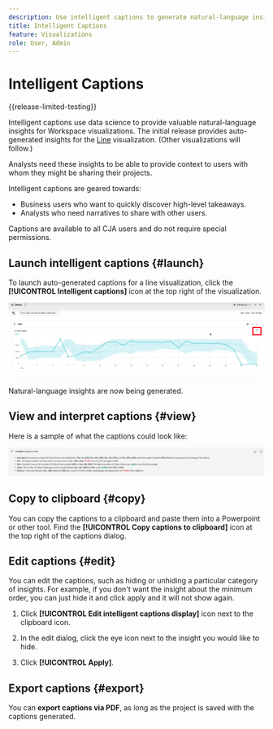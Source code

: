 ```yaml
---
description: Use intelligent captions to generate natural-language insights to quickly surface trends within visualizations.
title: Intelligent Captions
feature: Visualizations
role: User, Admin
---
```


# Intelligent Captions

{{release-limited-testing}}

Intelligent captions use data science to provide valuable natural-language insights for Workspace visualizations. The initial release provides auto-generated insights for the [Line](line.md) visualization. (Other visualizations will follow.)

Analysts need these insights to be able to provide context to users with whom they might be sharing their projects.

Intelligent captions are geared towards:

* Business users who want to quickly discover high-level takeaways.
* Analysts who need narratives to share with other users.

Captions are available to all CJA users and do not require special permissions. 

## Launch intelligent captions {#launch}

To launch auto-generated captions for a line visualization, click the **[!UICONTROL Intelligent captions]** icon at the top right of the visualization.

![launch intelligent captions](assets/intell-caps-1.png)

Natural-language insights are now being generated.

## View and interpret captions {#view}

Here is a sample of what the captions could look like:

![Captions](assets/captions.png)


## Copy to clipboard {#copy}

You can copy the captions to a clipboard and paste them into a Powerpoint or other tool. Find the **[!UICONTROL Copy captions to clipboard]** icon at the top right of the captions dialog.

## Edit captions {#edit}

You can edit the captions, such as hiding or unhiding a particular category of insights. For example, if you don't want the insight about the minimum order, you can just hide it and click apply and it will not show again. 

1. Click **[!UICONTROL Edit intelligent captions display]** icon next to the clipboard icon.

1. In the edit dialog, click the eye icon next to the insight you would like to hide.

1. Click **[!UICONTROL Apply]**.

## Export captions {#export}

You can **export captions via PDF**, as long as the project is saved with the captions generated.

